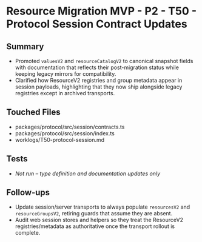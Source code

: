 # Resource Migration MVP - P2 - T50 - Protocol Session Contract Updates

## Summary

- Promoted `valuesV2` and `resourceCatalogV2` to canonical snapshot fields with documentation that reflects their post-migration status while keeping legacy mirrors for compatibility.
- Clarified how ResourceV2 registries and group metadata appear in session payloads, highlighting that they now ship alongside legacy registries except in archived transports.

## Touched Files

- packages/protocol/src/session/contracts.ts
- packages/protocol/src/session/index.ts
- worklogs/T50-protocol-session.md

## Tests

- _Not run – type definition and documentation updates only_

## Follow-ups

- Update session/server transports to always populate `resourcesV2` and `resourceGroupsV2`, retiring guards that assume they are absent.
- Audit web session stores and helpers so they treat the ResourceV2 registries/metadata as authoritative once the transport rollout is complete.
